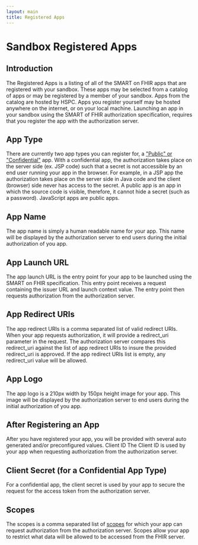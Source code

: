 ```yaml
---
layout: main
title: Registered Apps 
---
```


# Sandbox Registered Apps 



## Introduction

The Registered Apps is a listing of all of the SMART on FHIR apps that are registered with your sandbox. These apps may be selected from a catalog of apps or may be registered by a member of your sandbox. Apps from the catalog are hosted by HSPC. Apps you register yourself may be hosted anywhere on the internet, or on your local machine. Launching an app in your sandbox using the SMART of FHIR authorization specification, requires that you register the app with the authorization server.


## App Type

There are currently two app types you can register for, a ["Public" or "Confidential"](http://docs.smarthealthit.org/authorization/) app. With a confidential app, the authorization takes place on the server side (ex. JSP code) such that a secret is not accessible by an end user running your app in the browser. For example, in a JSP app the authorization takes place on the server side in Java code and the client (browser) side never has access to the secret. A public app is an app in which the source code is visible, therefore, it cannot hide a secret (such as a password). JavaScript apps are public apps.


## App Name

The app name is simply a human readable name for your app. This name will be displayed by the authorization server to end users during the initial authorization of you app.


## App Launch URL

The app launch URL is the entry point for your app to be launched using the SMART on FHIR specification. This entry point receives a request containing the issuer URL and launch context value. The entry point then requests authorization from the authorization server.


## App Redirect URIs

The app redirect URIs is a comma separated list of valid redirect URIs. When your app requests authorization, it will provide a redirect_uri parameter in the request. The authorization server compares this redirect_uri against the list of app redirect URIs to insure the provided redirect_uri is approved. If the app redirect URIs list is empty, any redirect_uri value will be allowed.


## App Logo

The app logo is a 210px width by 150px height image for your app. This image will be displayed by the authorization server to end users during the initial authorization of you app.


## After Registering an App

After you have registered your app, you will be provided with several auto generated and/or preconfigured values.
Client ID
The Client ID is used by your app when requesting authorization from the authorization server.


## Client Secret (for a Confidential App Type)

For a confidential app, the client secret is used by your app to secure the request for the access token from the authorization server.


## Scopes

The scopes is a comma separated list of [scopes](http://docs.smarthealthit.org/authorization/scopes-and-launch-context/) for which your app can request authorization from the authorization server. Scopes allow your app to restrict what data will be allowed to be accessed from the FHIR server.
